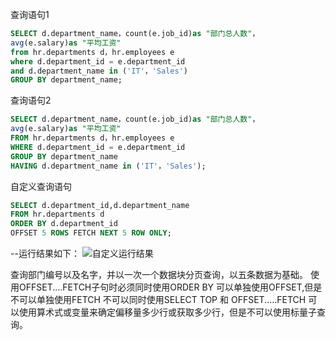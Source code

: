 查询语句1
```sql
SELECT d.department_name，count(e.job_id)as "部门总人数"，
avg(e.salary)as "平均工资"
from hr.departments d，hr.employees e
where d.department_id = e.department_id
and d.department_name in ('IT'，'Sales')
GROUP BY department_name;
```
查询语句2
```sql
SELECT d.department_name，count(e.job_id)as "部门总人数"，
avg(e.salary)as "平均工资"
FROM hr.departments d，hr.employees e
WHERE d.department_id = e.department_id
GROUP BY department_name
HAVING d.department_name in ('IT'，'Sales');
```
自定义查询语句
```sql
SELECT d.department_id,d.department_name 
FROM hr.departments d 
ORDER BY d.department_id 
OFFSET 5 ROWS FETCH NEXT 5 ROW ONLY;
```
--运行结果如下：
![自定义运行结果](https://github.com/sunsky0c/Oracle/raw/master/tu.png)

查询部门编号以及名字，并以一次一个数据块分页查询，以五条数据为基础。
使用OFFSET....FETCH子句时必须同时使用ORDER BY
可以单独使用OFFSET,但是不可以单独使用FETCH
不可以同时使用SELECT TOP 和 OFFSET.....FETCH
可以使用算术式或变量来确定偏移量多少行或获取多少行，但是不可以使用标量子查询。
